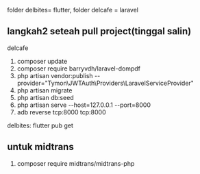 folder delbites= flutter, 
folder delcafe = laravel

## langkah2 seteah pull project(tinggal salin)
delcafe
1. composer update
2. composer require barryvdh/laravel-dompdf  
3. php artisan vendor:publish --provider="Tymon\JWTAuth\Providers\LaravelServiceProvider"
4. php artisan migrate
5. php artisan db:seed
6. php artisan serve --host=127.0.0.1 --port=8000
7. adb reverse tcp:8000 tcp:8000
   
delbites: flutter pub get

## untuk midtrans 
1. composer require midtrans/midtrans-php
